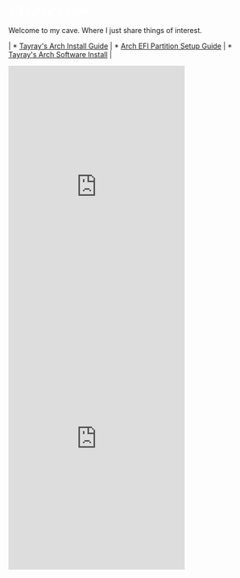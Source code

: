 <link href="/css/style.css" rel="stylesheet">

<span style="color:white"># Tayray's cave
---
Welcome to my cave. Where I just share things of interest.</span>

| * [Tayray's Arch Install Guide](arch.md) | * [Arch EFI Partition Setup Guide](archefi.md) | * [Tayray's Arch Software Install](archdesktop.md) |


<iframe src="https://discordapp.com/widget?id=446067115229708290&theme=dark" width="350" height="500" allowtransparency="true" frameborder="0"></iframe> <iframe src="https://discordapp.com/widget?id=424266023974338561&theme=dark" width="350" height="500" allowtransparency="true" frameborder="0"></iframe>
